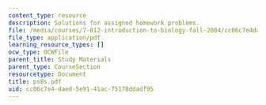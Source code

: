 ```yaml
---
content_type: resource
description: Solutions for assigned homework problems.
file: /media/courses/7-012-introduction-to-biology-fall-2004/cc06c7e4daed5e9141ac75178ddadf95_ps8s.pdf
file_type: application/pdf
learning_resource_types: []
ocw_type: OCWFile
parent_title: Study Materials
parent_type: CourseSection
resourcetype: Document
title: ps8s.pdf
uid: cc06c7e4-daed-5e91-41ac-75178ddadf95
---
```

